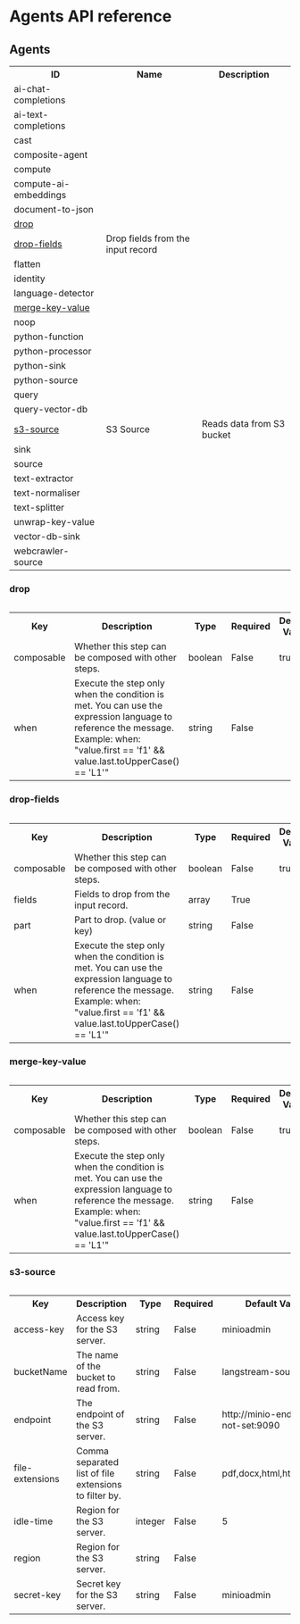 # Agents API reference


<h2>Agents</h2><table><tr><th>ID</th><th>Name</th><th>Description</th></tr><tr><td>ai-chat-completions</td><td></td><td></td></tr><tr><td>ai-text-completions</td><td></td><td></td></tr><tr><td>cast</td><td></td><td></td></tr><tr><td>composite-agent</td><td></td><td></td></tr><tr><td>compute</td><td></td><td></td></tr><tr><td>compute-ai-embeddings</td><td></td><td></td></tr><tr><td>document-to-json</td><td></td><td></td></tr><tr><td><a href="#drop">drop</a></td><td></td><td></td></tr><tr><td><a href="#drop-fields">drop-fields</a></td><td>Drop fields from the input record</td><td></td></tr><tr><td>flatten</td><td></td><td></td></tr><tr><td>identity</td><td></td><td></td></tr><tr><td>language-detector</td><td></td><td></td></tr><tr><td><a href="api-reference.md#merge-key-value">merge-key-value</a></td><td></td><td></td></tr><tr><td>noop</td><td></td><td></td></tr><tr><td>python-function</td><td></td><td></td></tr><tr><td>python-processor</td><td></td><td></td></tr><tr><td>python-sink</td><td></td><td></td></tr><tr><td>python-source</td><td></td><td></td></tr><tr><td>query</td><td></td><td></td></tr><tr><td>query-vector-db</td><td></td><td></td></tr><tr><td><a href="#s3-source">s3-source</a></td><td>S3 Source</td><td>Reads data from S3 bucket</td></tr><tr><td>sink</td><td></td><td></td></tr><tr><td>source</td><td></td><td></td></tr><tr><td>text-extractor</td><td></td><td></td></tr><tr><td>text-normaliser</td><td></td><td></td></tr><tr><td>text-splitter</td><td></td><td></td></tr><tr><td>unwrap-key-value</td><td></td><td></td></tr><tr><td>vector-db-sink</td><td></td><td></td></tr><tr><td>webcrawler-source</td><td></td><td></td></tr></table><h3 id=drop>drop</h3><table><table><tr><th>Key</th><th>Description</th><th>Type</th><th>Required</th><th>Default Value</th></tr><tr><td>composable</td><td>Whether this step can be composed with other steps.</td><td>boolean</td><td>False</td><td>true</td></tr><tr><td>when</td><td>Execute the step only when the condition is met.
You can use the expression language to reference the message.
Example: when: "value.first == 'f1' && value.last.toUpperCase() == 'L1'"</td><td>string</td><td>False</td><td></td></tr></table></table><h3 id=drop-fields>drop-fields</h3><table><table><tr><th>Key</th><th>Description</th><th>Type</th><th>Required</th><th>Default Value</th></tr><tr><td>composable</td><td>Whether this step can be composed with other steps.</td><td>boolean</td><td>False</td><td>true</td></tr><tr><td>fields</td><td>Fields to drop from the input record.</td><td>array</td><td>True</td><td></td></tr><tr><td>part</td><td>Part to drop. (value or key)</td><td>string</td><td>False</td><td></td></tr><tr><td>when</td><td>Execute the step only when the condition is met.
You can use the expression language to reference the message.
Example: when: "value.first == 'f1' && value.last.toUpperCase() == 'L1'"</td><td>string</td><td>False</td><td></td></tr></table></table><h3 id=merge-key-value>merge-key-value</h3><table><table><tr><th>Key</th><th>Description</th><th>Type</th><th>Required</th><th>Default Value</th></tr><tr><td>composable</td><td>Whether this step can be composed with other steps.</td><td>boolean</td><td>False</td><td>true</td></tr><tr><td>when</td><td>Execute the step only when the condition is met.
You can use the expression language to reference the message.
Example: when: "value.first == 'f1' && value.last.toUpperCase() == 'L1'"</td><td>string</td><td>False</td><td></td></tr></table></table><h3 id=s3-source>s3-source</h3><table><table><tr><th>Key</th><th>Description</th><th>Type</th><th>Required</th><th>Default Value</th></tr><tr><td>access-key</td><td>Access key for the S3 server.</td><td>string</td><td>False</td><td>minioadmin</td></tr><tr><td>bucketName</td><td>The name of the bucket to read from.</td><td>string</td><td>False</td><td>langstream-source</td></tr><tr><td>endpoint</td><td>The endpoint of the S3 server.</td><td>string</td><td>False</td><td>http://minio-endpoint.-not-set:9090</td></tr><tr><td>file-extensions</td><td>Comma separated list of file extensions to filter by.</td><td>string</td><td>False</td><td>pdf,docx,html,htm,md,txt</td></tr><tr><td>idle-time</td><td>Region for the S3 server.</td><td>integer</td><td>False</td><td>5</td></tr><tr><td>region</td><td>Region for the S3 server.</td><td>string</td><td>False</td><td></td></tr><tr><td>secret-key</td><td>Secret key for the S3 server.</td><td>string</td><td>False</td><td>minioadmin</td></tr></table></table>